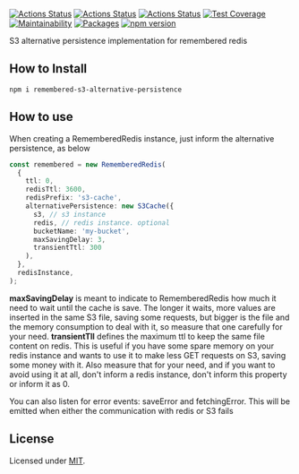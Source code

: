[![Actions Status](https://github.com/Codibre/remembered-s3-alternative-persistence/workflows/build/badge.svg)](https://github.com/Codibre/remembered-s3-alternative-persistence/actions)
[![Actions Status](https://github.com/Codibre/remembered-s3-alternative-persistence/workflows/test/badge.svg)](https://github.com/Codibre/remembered-s3-alternative-persistence/actions)
[![Actions Status](https://github.com/Codibre/remembered-s3-alternative-persistence/workflows/lint/badge.svg)](https://github.com/Codibre/remembered-s3-alternative-persistence/actions)
[![Test Coverage](https://api.codeclimate.com/v1/badges/65e41e3018643f28168e/test_coverage)](https://codeclimate.com/github/Codibre/remembered-s3-alternative-persistence/test_coverage)
[![Maintainability](https://api.codeclimate.com/v1/badges/65e41e3018643f28168e/maintainability)](https://codeclimate.com/github/Codibre/remembered-s3-alternative-persistence/maintainability)
[![Packages](https://david-dm.org/Codibre/remembered-s3-alternative-persistence.svg)](https://david-dm.org/Codibre/remembered-s3-alternative-persistence)
[![npm version](https://badge.fury.io/js/%40codibre%2Fremembered-s3-alternative-persistence.svg)](https://badge.fury.io/js/%40codibre%2Fremembered-s3-alternative-persistence)

S3 alternative persistence implementation for remembered redis

## How to Install

```
npm i remembered-s3-alternative-persistence
```

## How to use

When creating a RememberedRedis instance, just inform the alternative persistence, as below

```ts
const remembered = new RememberedRedis(
  {
    ttl: 0,
    redisTtl: 3600,
    redisPrefix: 's3-cache',
    alternativePersistence: new S3Cache({
      s3, // s3 instance
      redis, // redis instance. optional
      bucketName: 'my-bucket',
      maxSavingDelay: 3,
      transientTtl: 300
    ),
  },
  redisInstance,
);
```

**maxSavingDelay** is meant to indicate to RememberedRedis how much it need to wait until the cache is save. The longer it waits, more values are inserted in the same S3 file, saving some requests, but bigger is the file and the memory consumption to deal with it, so measure that one carefully for your need.
**transientTll** defines the maximum ttl to keep the same file content on redis. This is useful if you have some spare memory on your redis instance and wants to use it to make less GET requests on S3, saving some money with it. Also measure that for your need, and if you want to avoid using it at all, don't inform a redis instance, don't inform this property or inform it as 0.

You can also listen for error events: saveError and fetchingError. This will be emitted when either the communication with redis or S3 fails

## License

Licensed under [MIT](https://en.wikipedia.org/wiki/MIT_License).

